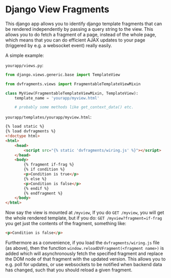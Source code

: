 # Django View Fragments

This django app allows you to identify django template fragments that can be rendered independently by passing a query string to the view. This allows you to do fetch a fragment of a page, instead of the whole page, which means that you can do efficient AJAX updates to your page (triggered by e.g. a websocket event) really easily.

A simple example:

`yourapp/views.py`:

```py
from django.views.generic.base import TemplateView

from dvfragments.views import FragmentableTemplateViewMixin

class MyView(FragmentableTemplateViewMixin, TemplateView):
    template_name = 'yourapp/myview.html'

    # probably some methods like get_context_data() etc.
```

`yourapp/templates/yourapp/myview.html`:

```html
{% load static %}
{% load dvfragments %}
<!doctype html>
<html>
    <head>
        <script src="{% static 'dvfragments/wiring.js' %}"></script>
    </head>
    <body>
        {% fragment if-frag %}
        {% if condition %}
        <p>Condition is true</p>
        {% else %}
        <p>Condition is false</p>
        {% endif %}
        {% endfragment %}
    </body>
</html>
```

Now say the view is mounted at `/myview`, If you do `GET /myview`, you will get the whole rendered template, but if you do: `GET /myview?fragment=if-frag` you get just the contents of the fragment, something like:

```html
<p>Condition is false</p>
```

Furthermore as a convenience, if you load the `dvfragments/wiring.js` file (as above), then the function `window.reloadDVFragment(<fragment name>)` is added which will asynchronously fetch the specified fragment and replace the DOM node of that fragment with the updated version. This allows you to e.g. poll for updates, or use websockets to be notified when backend data has changed, such that you should reload a given fragment.
